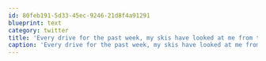 ```yaml
---
id: 80feb191-5d33-45ec-9246-21d8f4a91291
blueprint: text
category: twitter
title: 'Every drive for the past week, my skis have looked at me from the back seat and asked "Is today the day?" Soon my friends, soon.'
caption: 'Every drive for the past week, my skis have looked at me from the back seat and asked "Is today the day?" Soon my friends, soon.'
---
```

